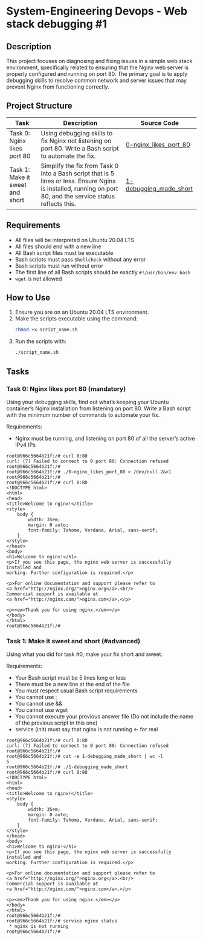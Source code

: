 # System-Engineering Devops - Web stack debugging #1

## Description

This project focuses on diagnosing and fixing issues in a simple web stack environment, specifically related to ensuring that the Nginx web server is properly configured and running on port 80. The primary goal is to apply debugging skills to resolve common network and server issues that may prevent Nginx from functioning correctly.

## Project Structure

| Task | Description | Source Code |
|------|-------------|-------------|
| Task 0: Nginx likes port 80 | Using debugging skills to fix Nginx not listening on port 80. Write a Bash script to automate the fix. | [0-nginx_likes_port_80](./0-nginx_likes_port_80) |
| Task 1: Make it sweet and short | Simplify the fix from Task 0 into a Bash script that is 5 lines or less. Ensure Nginx is installed, running on port 80, and the service status reflects this. | [1-debugging_made_short](./1-debugging_made_short) |

## Requirements
- All files will be interpreted on Ubuntu 20.04 LTS
- All files should end with a new line
- All Bash script files must be executable
- Bash scripts must pass `Shellcheck` without any error
- Bash scripts must run without error
- The first line of all Bash scripts should be exactly `#!/usr/bin/env bash`
- `wget` is not allowed

## How to Use

1. Ensure you are on an Ubuntu 20.04 LTS environment.
2. Make the scripts executable using the command:
   ```bash
   chmod +x script_name.sh
   ```
3. Run the scripts with:
   ```bash
   ./script_name.sh
   ```

## Tasks

### Task 0: Nginx likes port 80 (mandatory)
Using your debugging skills, find out what’s keeping your Ubuntu container’s Nginx installation from listening on port 80. Write a Bash script with the minimum number of commands to automate your fix.

Requirements:
- Nginx must be running, and listening on port 80 of all the server’s active IPv4 IPs

```
root@966c5664b21f:/# curl 0:80
curl: (7) Failed to connect to 0 port 80: Connection refused
root@966c5664b21f:/#
root@966c5664b21f:/# ./0-nginx_likes_port_80 > /dev/null 2&>1
root@966c5664b21f:/#
root@966c5664b21f:/# curl 0:80
<!DOCTYPE html>
<html>
<head>
<title>Welcome to nginx!</title>
<style>
    body {
        width: 35em;
        margin: 0 auto;
        font-family: Tahoma, Verdana, Arial, sans-serif;
    }
</style>
</head>
<body>
<h1>Welcome to nginx!</h1>
<p>If you see this page, the nginx web server is successfully installed and
working. Further configuration is required.</p>

<p>For online documentation and support please refer to
<a href="http://nginx.org/">nginx.org</a>.<br/>
Commercial support is available at
<a href="http://nginx.com/">nginx.com</a>.</p>

<p><em>Thank you for using nginx.</em></p>
</body>
</html>
root@966c5664b21f:/#
```

### Task 1: Make it sweet and short (#advanced)
Using what you did for task #0, make your fix short and sweet.

Requirements:

- Your Bash script must be 5 lines long or less
- There must be a new line at the end of the file
- You must respect usual Bash script requirements
- You cannot use ;
- You cannot use &&
- You cannot use wget
- You cannot execute your previous answer file (Do not include the name of the previous script in this one)
- service (init) must say that nginx is not running ← for real

```
root@966c5664b21f:/# curl 0:80
curl: (7) Failed to connect to 0 port 80: Connection refused
root@966c5664b21f:/#
root@966c5664b21f:/# cat -e 1-debugging_made_short | wc -l
5
root@966c5664b21f:/# ./1-debugging_made_short
root@966c5664b21f:/# curl 0:80
<!DOCTYPE html>
<html>
<head>
<title>Welcome to nginx!</title>
<style>
    body {
        width: 35em;
        margin: 0 auto;
        font-family: Tahoma, Verdana, Arial, sans-serif;
    }
</style>
</head>
<body>
<h1>Welcome to nginx!</h1>
<p>If you see this page, the nginx web server is successfully installed and
working. Further configuration is required.</p>

<p>For online documentation and support please refer to
<a href="http://nginx.org/">nginx.org</a>.<br/>
Commercial support is available at
<a href="http://nginx.com/">nginx.com</a>.</p>

<p><em>Thank you for using nginx.</em></p>
</body>
</html>
root@966c5664b21f:/#
root@966c5664b21f:/# service nginx status
 * nginx is not running
root@966c5664b21f:/#
```

